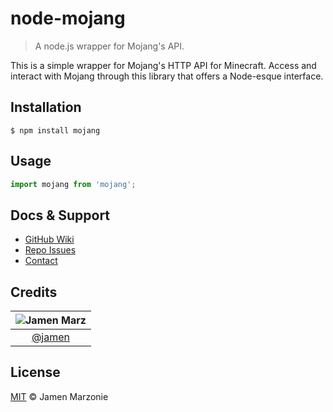 node-mojang
===========
> A node.js wrapper for Mojang's API.

This is a simple wrapper for Mojang's HTTP API for Minecraft.  Access and interact with Mojang through this library that offers a Node-esque interface.

## Installation
```shell
$ npm install mojang
```

## Usage
```javascript
import mojang from 'mojang';
```

## Docs & Support
 - [GitHub Wiki](/wiki)
 - [Repo Issues](/issues)
 - [Contact](#Credits)

## Credits

|![Jamen Marz][jamen-image]|
|:--------:|
| [@jamen] |

## License
[MIT][license] &copy; Jamen Marzonie

<!-- All links must be "tagged" -->
 [example-badge]: https://img.shields.io/badge/example-badge-green.svg
 [foobar-badge]: https://img.shields.io/badge/foobar-baz-green.svg

 [@jamen]: https://github.com/jamen
 [jamen-image]: https://avatars2.githubusercontent.com/u/6251703?v=3&s=125

 [license]: LICENSE
